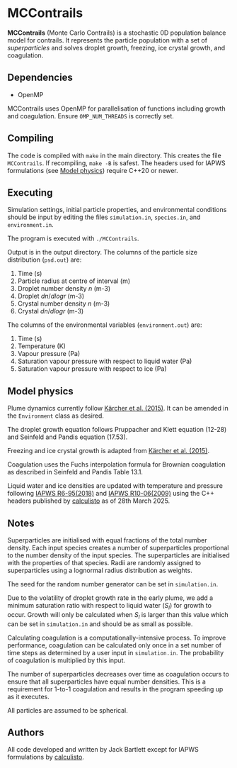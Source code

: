 # MCContrails

**MCContrails** (Monte Carlo Contrails) is a stochastic 0D population balance model for contrails. It represents the particle population with a set of *superparticles* and solves droplet growth, freezing, ice crystal growth, and coagulation.


## Dependencies

- OpenMP

MCContrails uses OpenMP for parallelisation of functions including growth and coagulation. Ensure `OMP_NUM_THREADS` is correctly set.


## Compiling

The code is compiled with `make` in the main directory. This creates the file `MCContrails`. If recompiling, `make -B` is safest. The headers used for IAPWS formulations (see [Model physics](#model-physics)) require C++20 or newer.


## Executing

Simulation settings, initial particle properties, and environmental conditions should be input by editing the files `simulation.in`, `species.in`, and `environment.in`.

The program is executed with `./MCContrails`.

Output is in the output directory. The columns of the particle size distribution (`psd.out`) are:
1. Time (s)
2. Particle radius at centre of interval (m)
3. Droplet number density $n$ (m-3)
4. Droplet $dn/dlogr$ (m-3)
5. Crystal number density $n$ (m-3)
6. Crystal $dn/dlogr$ (m-3)

The columns of the environmental variables (`environment.out`) are:
1. Time (s)
2. Temperature (K)
3. Vapour pressure (Pa)
4. Saturation vapour pressure with respect to liquid water (Pa)
5. Saturation vapour pressure with respect to ice (Pa)


## Model physics

Plume dynamics currently follow [Kärcher et al. (2015)](https://agupubs.onlinelibrary.wiley.com/doi/full/10.1002/2015JD023491). It can be amended in the `Environment` class as desired.

The droplet growth equation follows Pruppacher and Klett equation (12-28) and Seinfeld and Pandis equation (17.53).

Freezing and ice crystal growth is adapted from [Kärcher et al. (2015)](https://agupubs.onlinelibrary.wiley.com/doi/full/10.1002/2015JD023491).

Coagulation uses the Fuchs interpolation formula for Brownian coagulation as described in Seinfeld and Pandis Table 13.1.

Liquid water and ice densities are updated with temperature and pressure following [IAPWS R6-95(2018)](https://iapws.org/documents/release/IAPWS-95) and [IAPWS R10-06(2009)](https://iapws.org/documents/release/Ice-2009) using the C++ headers published by [calculisto](https://github.com/calculisto/iapws) as of 28th March 2025.


## Notes

Superparticles are initialised with equal fractions of the total number density. Each input species creates a number of superparticles proportional to the number density of the input species. The superparticles are initialised with the properties of that species. Radii are randomly assigned to superparticles using a lognormal radius distribution as weights.

The seed for the random number generator can be set in `simulation.in`.

Due to the volatility of droplet growth rate in the early plume, we add a minimum saturation ratio with respect to liquid water ($S_l$) for growth to occur. Growth will only be calculated when $S_l$ is larger than this value which can be set in `simulation.in` and should be as small as possible.

Calculating coagulation is a computationally-intensive process. To improve performance, coagulation can be calculated only once in a set number of time steps as determined by a user input in `simulation.in`. The probability of coagulation is multiplied by this input.

The number of superparticles decreases over time as coagulation occurs to ensure that all superparticles have equal number densities. This is a requirement for 1-to-1 coagulation and results in the program speeding up as it executes.

All particles are assumed to be spherical.


## Authors

All code developed and written by Jack Bartlett except for IAPWS formulations by [calculisto](https://github.com/calculisto/iapws).